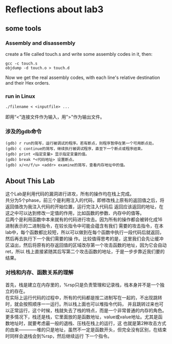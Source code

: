 # Reflections about lab3
## some tools
### Assembly and disassembly
create a file called touch.s and write some assembly codes in it, then:
``` 
gcc -c touch.s
objdump -d touch.o > touch.d
```
Now we get the real assembly codes, with each line's relative destination and their Hex orders.
### run in Linux
```
./filename < <inputfile> ...
```
即用“<”连接文件作为输入，用">"作为输出文件。
### 涉及的gdb命令
```
(gdb) r run的简写，运行被调试的程序。若有断点，则程序暂停在第一个可用断点处。
(gdb) c continue的简写，继续执行被调试程序，直至下一个断点或程序结束。
(gdb) print <指定变量> 显示指定变量的值。
(gdb) break *<代码地址> 设置断点。
(gdb) x/<n/f/u> <addr> examine的简写，查看内存地址中的值。
```
## About This Lab
这个Lab是利用代码的漏洞进行进攻，所有的操作均在栈上完成。  
共分为5个phase，前三个是利用注入的代码，即修改栈上原有的返回值之后，将返回值改为我注入代码的开始位置，运行完注入代码后
返回应该返回的地址，在这之中可以达到修改一定值的作用，比如函数的参数、内存中的值等。  
后两个是利用函数中本来就有的代码进行攻击。因为所有的操作都会被转化成16进制表示的二进制指令，在较长指令中可能会蕴含有我们
需要的攻击指令，在本lab中，每个函数都比较短，所以可以做到在每个函数中执行一段代码后就返回，然后再去执行下一个我们需要的操
作。比较值得思考的是，这里我们会先让缓冲区溢出，然后将原有的存返回值的区域改存第一个攻击函数的地址，因为它会自动ret，所以
栈上直接紧随其后写第二个攻击函数的地址，于是一步步靠近我们要的结果。
### 对栈和内存、函数关系的理解
首先，栈是建立在内存里的，%rsp只是负责管理和记录栈，栈本身并不是一个独立的存在。  
在实际上运行代码的过程中，所有的代码都是按二进制写在一起的，不出现跳转时，就会按照顺序一一运行。所以栈上面也可以堆指令代码，
并且跳转过来也可以正常运行，这个时候，栈就失去了栈的特点，而是一个非常普通的内存的角色。  
更多情况下，栈还是栈，它里面放的是函数地址，value或value地址。尤其是函数地址时，就要考虑最一般的退栈、压栈在栈上的运行，这
也就是第2种攻击方式的由来————堆的只是地址，虽然不一定是函数开头，但完全没有区别，在结束时同样会退栈会到%rsp，然后继续运行
下一个指令。
